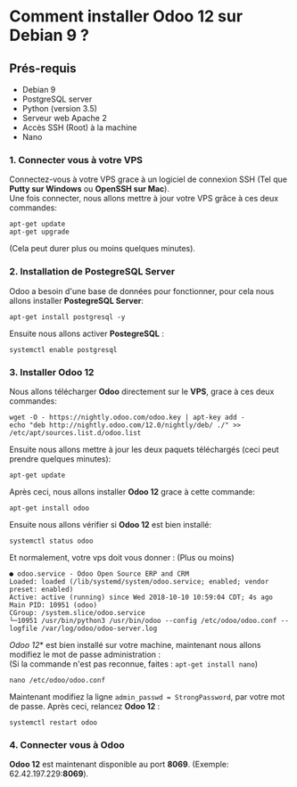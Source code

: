 # Comment installer Odoo 12 sur Debian 9 ?


## Prés-requis
- Debian 9
- PostgreSQL server
- Python (version 3.5)
- Serveur web Apache 2
- Accès SSH (Root) à la machine
- Nano


### 1. Connecter vous à votre VPS

Connectez-vous à votre VPS grace à un logiciel de connexion SSH (Tel que **Putty sur Windows** ou **OpenSSH sur Mac**).<br>
Une fois connecter, nous allons mettre à jour votre VPS grâce à ces deux commandes:<br>
```
apt-get update
apt-get upgrade
``` 
(Cela peut durer plus ou moins quelques minutes).

### 2. Installation de PostegreSQL Server
Odoo a besoin d'une base de données pour fonctionner, pour cela nous allons installer **PostegreSQL Server**:<br>
```
apt-get install postgresql -y
```
Ensuite nous allons activer **PostegreSQL** :
```
systemctl enable postgresql
```

### 3. Installer Odoo 12

Nous allons télécharger **Odoo** directement sur le **VPS**, grace à ces deux commandes:
```
wget -O - https://nightly.odoo.com/odoo.key | apt-key add -
echo "deb http://nightly.odoo.com/12.0/nightly/deb/ ./" >> /etc/apt/sources.list.d/odoo.list
```

Ensuite nous allons mettre à jour les deux paquets téléchargés (ceci peut prendre quelques minutes):
```
apt-get update
```
Après ceci, nous allons installer **Odoo 12** grace à cette commande:
```
apt-get install odoo
```
Ensuite nous allons vérifier si **Odoo 12** est bien installé:
```
systemctl status odoo
```
Et normalement, votre vps doit vous donner : (Plus ou moins)
```
● odoo.service - Odoo Open Source ERP and CRM
Loaded: loaded (/lib/systemd/system/odoo.service; enabled; vendor preset: enabled)
Active: active (running) since Wed 2018-10-10 10:59:04 CDT; 4s ago
Main PID: 10951 (odoo)
CGroup: /system.slice/odoo.service
└─10951 /usr/bin/python3 /usr/bin/odoo --config /etc/odoo/odoo.conf --logfile /var/log/odoo/odoo-server.log
```
*Odoo 12** est bien installé sur votre machine, maintenant nous allons modifiez le mot de passe administration :<br> (Si la commande n'est pas reconnue, faites : ```apt-get install nano```)
```
nano /etc/odoo/odoo.conf
```
Maintenant modifiez la ligne ```admin_passwd = StrongPassword```, par votre mot de passe.
Après ceci, relancez **Odoo 12** :
```
systemctl restart odoo
```

### 4. Connecter vous à Odoo
**Odoo 12** est maintenant disponible au port **8069**. (Exemple: 62.42.197.229:**8069**).

